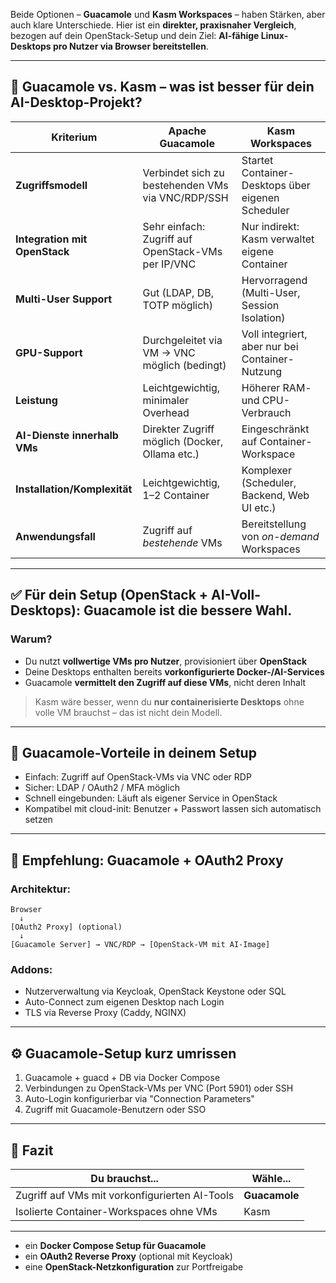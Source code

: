 Beide Optionen – **Guacamole** und **Kasm Workspaces** – haben Stärken, aber auch klare Unterschiede.
Hier ist ein **direkter, praxisnaher Vergleich**, bezogen auf dein OpenStack-Setup und dein Ziel: **AI-fähige Linux-Desktops pro Nutzer via Browser bereitstellen**.

---

## 🥊 **Guacamole vs. Kasm – was ist besser für dein AI-Desktop-Projekt?**

| Kriterium                     | **Apache Guacamole**                               | **Kasm Workspaces**                               |
| ----------------------------- | -------------------------------------------------- | ------------------------------------------------- |
| **Zugriffsmodell**            | Verbindet sich zu bestehenden VMs via VNC/RDP/SSH  | Startet Container-Desktops über eigenen Scheduler |
| **Integration mit OpenStack** | Sehr einfach: Zugriff auf OpenStack-VMs per IP/VNC | Nur indirekt: Kasm verwaltet eigene Container     |
| **Multi-User Support**        | Gut (LDAP, DB, TOTP möglich)                       | Hervorragend (Multi-User, Session Isolation)      |
| **GPU-Support**               | Durchgeleitet via VM → VNC möglich (bedingt)       | Voll integriert, aber nur bei Container-Nutzung   |
| **Leistung**                  | Leichtgewichtig, minimaler Overhead                | Höherer RAM- und CPU-Verbrauch                    |
| **AI-Dienste innerhalb VMs**  | Direkter Zugriff möglich (Docker, Ollama etc.)     | Eingeschränkt auf Container-Workspace             |
| **Installation/Komplexität**  | Leichtgewichtig, 1–2 Container                     | Komplexer (Scheduler, Backend, Web UI etc.)       |
| **Anwendungsfall**            | Zugriff auf *bestehende* VMs                       | Bereitstellung von *on-demand* Workspaces         |

---

## ✅ **Für dein Setup (OpenStack + AI-Voll-Desktops): Guacamole ist die bessere Wahl.**

### Warum?

* Du nutzt **vollwertige VMs pro Nutzer**, provisioniert über **OpenStack**
* Deine Desktops enthalten bereits **vorkonfigurierte Docker-/AI-Services**
* Guacamole **vermittelt den Zugriff auf diese VMs**, nicht deren Inhalt

> Kasm wäre besser, wenn du **nur containerisierte Desktops** ohne volle VM brauchst – das ist nicht dein Modell.

---

## 🔐 Guacamole-Vorteile in deinem Setup

* Einfach: Zugriff auf OpenStack-VMs via VNC oder RDP
* Sicher: LDAP / OAuth2 / MFA möglich
* Schnell eingebunden: Läuft als eigener Service in OpenStack
* Kompatibel mit cloud-init: Benutzer + Passwort lassen sich automatisch setzen

---

## 🧠 Empfehlung: **Guacamole + OAuth2 Proxy**

### Architektur:

```
Browser
  ↓
[OAuth2 Proxy] (optional)
  ↓
[Guacamole Server] → VNC/RDP → [OpenStack-VM mit AI-Image]
```

### Addons:

* Nutzerverwaltung via Keycloak, OpenStack Keystone oder SQL
* Auto-Connect zum eigenen Desktop nach Login
* TLS via Reverse Proxy (Caddy, NGINX)

---

## ⚙️ Guacamole-Setup kurz umrissen

1. Guacamole + guacd + DB via Docker Compose
2. Verbindungen zu OpenStack-VMs per VNC (Port 5901) oder SSH
3. Auto-Login konfigurierbar via "Connection Parameters"
4. Zugriff mit Guacamole-Benutzern oder SSO

---

## 📌 Fazit

| Du brauchst...                                 | Wähle...      |
| ---------------------------------------------- | ------------- |
| Zugriff auf VMs mit vorkonfigurierten AI-Tools | **Guacamole** |
| Isolierte Container-Workspaces ohne VMs        | Kasm          |

---

* ein **Docker Compose Setup für Guacamole**
* ein **OAuth2 Reverse Proxy** (optional mit Keycloak)
* eine **OpenStack-Netzkonfiguration** zur Portfreigabe
